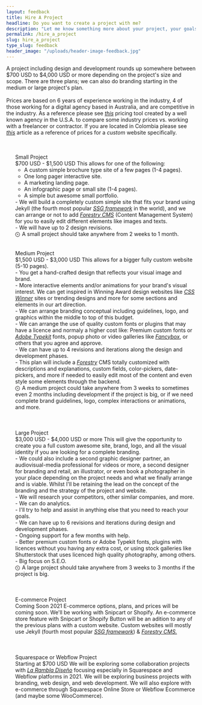 ```yaml
---
layout: feedback
title: Hire A Project
headline: Do you want to create a project with me?
description: "Let me know something more about your project, your goals, and who you are. Please fill the form below to get in contact with me."
permalink: /hire_a_project
slug: hire_a_project
type_slug: feedback
header_image: "/uploads/header-image-feedback.jpg"
---
```


<span class="font-light">
	A project including design and development rounds up somewhere between $700 USD to $4,000 USD or more<!--; if the project is big or can involve more people, sometimes more--> depending on the project's size and scope. There are three plans; we can also do branding starting in the medium or large project's plan.
	<br><br><!-- requirements and size.-->
	<!--<br><br>Estimates can vary widely depending on factors like deadlines, expected results, project's spectrum, resources or web features involved, number of pages, complexity of the development phase, if branding or any extra production is needed, and more.--><!-- Prices will be adjusted within one of the three main plans if we are starting already with a full brand guideline or with an existing--><!-- strategy and--><!-- design that is viable for development.
	<br><br>-->Prices are based on 6 years of experience working in the industry, 4 of those working for a digital agency based in Australia, and are competitive in the industry<!-- for any work in custom web development, custom web design, UX research/strategy or UI design-->. As a reference please see <a class="text-aqua" href="https://designagency.io/" target="_blank"><em class="font-light text-italic">this</em></a> pricing tool created by a well known agency in the U.S.A. to compare some industry prices vs. working with a freelancer or contractor. If you are located in Colombia please see <a class="text-aqua" href="https://www.ikkonos.com/ideate/cuanto-debe-cobrar-por-una-pagina-web-en-colombia-si-es-freelancer" target="_blank"><em class="font-light text-italic">this</em></a> article as a reference of prices for a <em class="font-light text-italic">custom</em> website specifically.
	<!--<br><br>For Colombians we can also arrange some good prices adjusted to COP. Please refer to <a class="text-aqua" href="https://www.ikkonos.com/ideate/cuanto-debe-cobrar-por-una-pagina-web-en-colombia-si-es-freelancer" target="_blank"><em class="font-light text-italic">this article</em></a> (in Spanish), it recommends a project rate as a freelancer for a <em class="font-regular text-italic">custom website</em> (not a template based website) for $3'200,000 COP in Colombia (around $1,000 USD) with not too many features, more of just the custom design and template.--><!-- It can be more depending on each project. Every project is very different, but we could arrange a good price that fits.-->
</span>

<ul class="text-left" style="font-size:14px; list-style-type:none;">
	<br><br>
	<li><span class="d-block font-regular text-aqua text-center text-md-left mb-1">Small Project<br>$700 USD - $1,500 USD</span>
	This allows for one of the following:
	<ul>
		<li>A custom simple brochure type site of a few pages (1-4 pages).</li>
		<li>One long pager interactive site.</li>
		<li>A marketing landing page.</li>
		<li>An infographic page or small site (1-4 pages).</li>
		<li>A simple but awesome small portfolio.</li>
	</ul>
	- We will build a completely custom simple site that fits your brand using Jekyll (the fourth most popular <a class="text-aqua" href="https://jamstack.org/generators/" target="_blank"><em class="font-light text-italic">SSG&nbsp;framework</em></a> in the world), and we can arrange or not to add <a class="text-aqua" href="https://forestry.io/" target="_blank"><em class="font-light text-italic">Forestry&nbsp;CMS</em></a> (Content Management System) for you to easily edit different elements like images and texts.
	<br>- We will have up to 2 design<!-- and/or development--> revisions.
	<br>
	<svg viewBox="0 0 24 24" width="12" style="display:inline-block; margin-right:2px; fill:#231F20; vertical-align:middle;">
		<path d="M12 2c5.514 0 10 4.486 10 10s-4.486 10-10 10-10-4.486-10-10 4.486-10 10-10zm0-2c-6.627 0-12 5.373-12 12s5.373 12 12 12 12-5.373 12-12-5.373-12-12-12zm5.848 12.459c.202.038.202.333.001.372-1.907.361-6.045 1.111-6.547 1.111-.719 0-1.301-.582-1.301-1.301 0-.512.77-5.447 1.125-7.445.034-.192.312-.181.343.014l.985 6.238 5.394 1.011z">
	</svg>
	A small project should take anywhere from 2 weeks to 1 month.
	<br>
	<br>
	<br>
	<li><span class="d-block font-regular text-aqua text-center text-md-left mb-1">Medium Project<br>$1,500 USD - $3,000 USD</span>
	This allows for a bigger fully custom website (5-10 pages).
	<br>- You get a hand-crafted design that reflects your visual image and brand.
	<br>- More interactive elements and/or animations for your brand's visual interest. We can get inspired in Winning Award design websites like <a class="text-aqua" href="https://www.csswinner.com/" target="_blank"><em class="font-light text-italic">CSS Winner</em></a> sites or trending designs and more for some sections and elements in our art direction.
	<br>- We can arrange branding conceptual including guidelines, logo, and graphics within the middle to top of this budget.
	<!--<br>- We could go deeper including a second designer for branding and retail, depending on the final arrangement.-->
	<br>- We can arrange the use of quality custom fonts or plugins that may have a licence and normaly a<!--n extra--> higher cost like: Premium custom fonts or <a class="text-aqua" href="https://fonts.adobe.com/" target="_blank"><em class="font-light text-italic"> Adobe&nbsp;Typekit</em></a> fonts, popup photo or video galleries like <a class="text-aqua" href="https://fancyapps.com/fancybox/" target="_blank"><em class="font-light text-italic">Fancybox</em></a>, or others that you agree and approve.
	<br>- We can have up to 4 revisions and iterations along the design and development phases.
	<br>- This plan will include a <a class="text-aqua" href="https://forestry.io/" target="_blank"><em class="font-light text-italic">Forestry</em></a> CMS totally customized with descriptions and explanations, custom fields, color-pickers, date-pickers, and more if needed to easily edit most of the content and even style some elements through the backend.
	<br>
	<svg viewBox="0 0 24 24" width="12" style="display:inline-block; margin-right:2px; fill:#231F20; vertical-align:middle;">
		<path d="M12 2c5.514 0 10 4.486 10 10s-4.486 10-10 10-10-4.486-10-10 4.486-10 10-10zm0-2c-6.627 0-12 5.373-12 12s5.373 12 12 12 12-5.373 12-12-5.373-12-12-12zm5.848 12.459c.202.038.202.333.001.372-1.907.361-6.045 1.111-6.547 1.111-.719 0-1.301-.582-1.301-1.301 0-.512.77-5.447 1.125-7.445.034-.192.312-.181.343.014l.985 6.238 5.394 1.011z">
	</svg>
	A medium project could take anywhere from 3 weeks to sometimes even 2 months including development if the project is big, or if we need complete brand guidelines, logo, complex interactions or animations, and more.</li>
	<br>
	<br>
	<br>
	<li><span class="d-block font-regular text-aqua text-center text-md-left mb-1">Large Project<br>$3,000 USD - $4,000 USD or more</span>
	This will give the opportunity to create you a full custom awesome site, brand, logo, and all the visual identity if you are looking for a complete branding.
	<br>- We could also include a second graphic designer partner, an audiovisual-media professional for videos or more, a second designer for branding and retail, an illustrator, or even book a photographer in your place depending on the project needs and what we finally arrange and is viable. Whilst I'll be retaining the lead on the concept of the branding and the strategy of the project and website.
  <br>- We will research your competitors, other similar companies, and more.
  <br>- We can do analytics.
  <br>- I'll try to help and assist in anything else that you need to reach your goals.
  <br>- We can have up to 6 revisions and iterations during design and development phases.
  <br>- Ongoing support for a few months with help.
  <br>- Better premium custom fonts or Adobe Typekit fonts, plugins with licences without you having any extra cost, or using stock galleries like Shutterstock that uses licenced high quality photography, among others.
  <br>- Big focus on S.E.O.
  <br>
  <svg viewBox="0 0 24 24" width="12" style="display:inline-block; margin-right:2px; fill:#231F20; vertical-align:middle;">
		<path d="M12 2c5.514 0 10 4.486 10 10s-4.486 10-10 10-10-4.486-10-10 4.486-10 10-10zm0-2c-6.627 0-12 5.373-12 12s5.373 12 12 12 12-5.373 12-12-5.373-12-12-12zm5.848 12.459c.202.038.202.333.001.372-1.907.361-6.045 1.111-6.547 1.111-.719 0-1.301-.582-1.301-1.301 0-.512.77-5.447 1.125-7.445.034-.192.312-.181.343.014l.985 6.238 5.394 1.011z">
	</svg>
	A large project should take anywhere from 3 weeks to 3 months if the project is big.</li>
	<br>
	<br>
	<br>
	<!--<li><span class="d-block font-regular text-aqua text-center text-md-left mb-1">Extra<br>Ongoing Support</span>
	We can arrange some small new design tweaks later at an extra cost.</li>
  <br><br>
  <br><br>-->
	<li><span class="d-block font-regular text-aqua text-center text-md-left mb-1">E-commerce Project<br>Coming Soon 2021</span>
	E-commerce options, plans, and prices will be coming soon. We'll be working with Snipcart or Shopify. An e-commerce store feature with Snipcart or Shopify Button will be an adition to any of the previous plans with a custom website. Custom websites will mostly use Jekyll (fourth most popular <a class="text-aqua" href="https://jamstack.org/generators/" target="_blank"><em class="font-light text-italic">SSG&nbsp;framework</em></a>) & <a class="text-aqua" href="https://forestry.io/" target="_blank"><em class="font-light text-italic">Forestry&nbsp;CMS.</em></a></li>
	<br>
	<br>
	<br>
	<li><span class="d-block font-regular text-aqua text-center text-md-left mb-1">Squarespace or Webflow Project<!-- & Squarespace E-commerce Project--><br>Starting at $700 USD</span>
	We will be exploring some collaboration projects with <a class="text-aqua" href="https://larambladiseno.com/" target="_blank"><em class="font-light text-italic">La&nbsp;Rambla&nbsp;Diseño</em></a> focusing especially in Squarespace and Webflow platforms in 2021. We will be exploring business projects with branding, web design, and web development. We will also explore with e-commerce through Squarespace Online Store or Webflow Ecommerce (and maybe some WooCommerce).</li>
</ul>